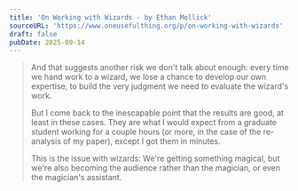 ```yaml
---
title: 'On Working with Wizards - by Ethan Mollick'
sourceURL: 'https://www.oneusefulthing.org/p/on-working-with-wizards'
draft: false
pubDate: 2025-09-14
---
```


> And that suggests another risk we don't talk about enough: every time we hand work to a wizard, we lose a chance to develop our own expertise, to build the very judgment we need to evaluate the wizard's work.
>
> But I come back to the inescapable point that the results are good, at least in these cases. They are what I would expect from a graduate student working for a couple hours (or more, in the case of the re-analysis of my paper), except I got them in minutes.
>
> This is the issue with wizards: We're getting something magical, but we're also becoming the audience rather than the magician, or even the magician's assistant.
